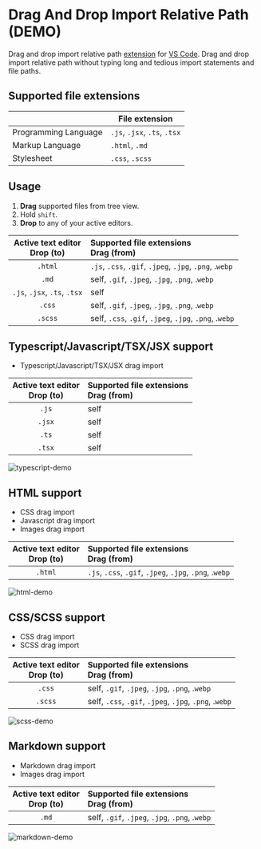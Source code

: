 # Drag And Drop Import Relative Path (DEMO)

Drag and drop import relative path [extension] for [VS Code]. Drag and drop import relative path without typing long and tedious import statements and file paths.

[VS Code]: https://code.visualstudio.com/
[extension]: https://marketplace.visualstudio.com/VSCode

## Supported file extensions

|                      | File extension               |
| -------------------- | ---------------------------- |
| Programming Language | `.js`, `.jsx`, `.ts`, `.tsx` |
| Markup Language      | `.html`, `.md`               |
| Stylesheet           | `.css`, `.scss`              |

## Usage

1. **Drag** supported files from tree view.
2. Hold `shift`.
3. **Drop** to any of your active editors.

| Active text editor <br> Drop (to) | Supported file extensions <br> Drag (from)              |
| :-------------------------------: | :------------------------------------------------------ |
|              `.html`              | `.js`, `.css`, `.gif`, `.jpeg`, `.jpg`, `.png`, .`webp` |
|               `.md`               | self, `.gif`, `.jpeg`, `.jpg`, `.png`, .`webp`          |
|   `.js`, `.jsx`, `.ts`, `.tsx`    | self                                                    |
|              `.css`               | self, `.gif`, `.jpeg`, `.jpg`, `.png`, .`webp`          |
|              `.scss`              | self,  `.css`, `.gif`, `.jpeg`, `.jpg`, `.png`, .`webp` |


## Typescript/Javascript/TSX/JSX support

* Typescript/Javascript/TSX/JSX drag import

| Active text editor <br> Drop (to) | Supported file extensions <br> Drag (from) |
| :-------------------------------: | :----------------------------------------- |
|               `.js`               | self                                       |
|              `.jsx`               | self                                       |
|               `.ts`               | self                                       |
|              `.tsx`               | self                                       |

![typescript-demo](https://res.cloudinary.com/october7/image/upload/github/drag-import-relative-path/typescript-demo.gif "Drag and drop import relative path typescript demo")

## HTML support

* CSS drag import
* Javascript drag import
* Images drag import

| Active text editor <br> Drop (to) | Supported file extensions <br> Drag (from)              |
| :-------------------------------: | :------------------------------------------------------ |
|              `.html`              | `.js`, `.css`, `.gif`, `.jpeg`, `.jpg`, `.png`, .`webp` |

![html-demo](https://res.cloudinary.com/october7/image/upload/github/drag-import-relative-path/html-demo.gif "Drag and drop import relative path html demo")

## CSS/SCSS support

* CSS drag import
* SCSS drag import

| Active text editor <br> Drop (to) | Supported file extensions <br> Drag (from)              |
| :-------------------------------: | :------------------------------------------------------ |
|              `.css`               | self, `.gif`, `.jpeg`, `.jpg`, `.png`, .`webp`          |
|              `.scss`              | self,  `.css`, `.gif`, `.jpeg`, `.jpg`, `.png`, .`webp` |

![scss-demo](https://res.cloudinary.com/october7/image/upload/github/drag-import-relative-path/scss-demo.gif "Drag and drop import relative path scss demo")

## Markdown support

* Markdown drag import
* Images drag import

| Active text editor <br> Drop (to) | Supported file extensions <br> Drag (from)     |
| :-------------------------------: | :--------------------------------------------- |
|               `.md`               | self, `.gif`, `.jpeg`, `.jpg`, `.png`, .`webp` |

![markdown-demo](https://res.cloudinary.com/october7/image/upload/github/drag-import-relative-path/markdown-demo.gif "Drag and drop import relative path markdown demo")
